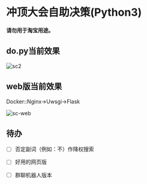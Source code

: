 # 冲顶大会自助决策(Python3)

**请勿用于淘宝用途。**

## do.py当前效果
![sc2](https://raw.githubusercontent.com/se4/cddh/master/screenshot/screenshot2.png)


## web版当前效果
Docker::Nginx->Uwsgi->Flask

![sc-web](https://raw.githubusercontent.com/se4/cddh/master/screenshot/screenshot-web.png)

## 待办
- [ ] 否定副词（例如：不）作降权搜索
- [ ] 好用的网页版
- [ ] 群聊机器人版本

